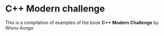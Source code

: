 # C++ Modern challenge

This is a compilation of examples of the book **C++ Modern Challenge** by *Wisnu Aungo*